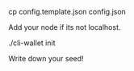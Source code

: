 

cp config.template.json config.json

Add your node if its not localhost.

./cli-wallet init

Write down your seed!